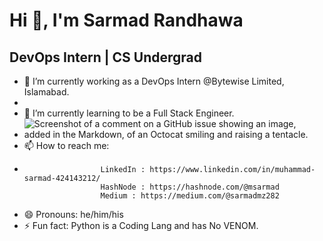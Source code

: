  #                                                                                                   Hi 👋, I'm Sarmad Randhawa
                          
##                                                                                                   DevOps Intern | CS Undergrad


- 🔭 I’m currently working as a DevOps Intern @Bytewise Limited, Islamabad.
- 
- 🌱 I’m currently learning to be a Full Stack Engineer.                                    
- ![Screenshot of a comment on a GitHub issue showing an image, added in the Markdown, of an Octocat smiling and raising a tentacle.](https://myoctocat.com/assets/images/base-octocat.svg)
- 📫 How to reach me: 
-                      LinkedIn : https://www.linkedin.com/in/muhammad-sarmad-424143212/ 
                       HashNode : https://hashnode.com/@msarmad  
                       Medium : https://medium.com/@sarmadmz282
                       
- 😄 Pronouns: he/him/his
- ⚡ Fun fact: Python is a Coding Lang and has No VENOM.
